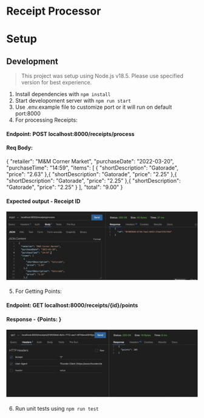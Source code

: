 # Receipt Processor



# Setup


## Development
> This project was setup using Node.js v18.5. Please use specified version for best experience.

1. Install dependencies with ```npm install```
2. Start developoment server with ```npm run start```
3. Use .env.example file to customize port or it will run on default port:8000
4. For processing Receipts:
#### Endpoint: POST localhost:8000/receipts/process
#### Req Body:
{
  "retailer": "M&M Corner Market",
  "purchaseDate": "2022-03-20",
  "purchaseTime": "14:59",
  "items": [
    {
      "shortDescription": "Gatorade",
      "price": "2.63"
    },{
      "shortDescription": "Gatorade",
      "price": "2.25"
    },{
      "shortDescription": "Gatorade",
      "price": "2.25"
    },{
      "shortDescription": "Gatorade",
      "price": "2.25"
    }
  ],
  "total": "9.00"
}
#### Expected output - Receipt ID
#### ![alt text](image.png)


5. For Getting Points:
#### Endpoint: GET localhost:8000/receipts/{id}/points
#### Response - {Points: <Points>}
#### ![alt text](image-1.png)


6. Run unit tests using ```npm run test```